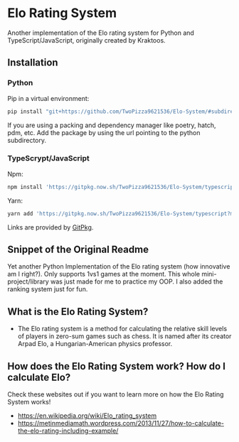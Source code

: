 # Elo Rating System

Another implementation of the Elo rating system for Python and
TypeScript/JavaScript, originally created by Kraktoos.

## Installation

### Python

Pip in a virtual environment:

```bash
pip install "git+https://github.com/TwoPizza9621536/Elo-System/#subdirectory=python"
```

If you are using a packing and dependency manager like poetry, hatch, pdm, etc.
Add the package by using the url pointing to the python subdirectory.

### TypeScrypt/JavaScript

Npm:

```bash
npm install 'https://gitpkg.now.sh/TwoPizza9621536/Elo-System/typescript?main'
```

Yarn:

```bash
yarn add 'https://gitpkg.now.sh/TwoPizza9621536/Elo-System/typescript?main'
```

Links are provided by [GitPkg](https://gitpkg.vercel.app/).

## Snippet of the Original Readme

Yet another Python Implementation of the Elo rating system (how innovative am I
right?). Only supports 1vs1 games at the moment. This whole mini-project/library
was just made for me to practice my OOP. I also added the ranking system just
for fun.

## What is the Elo Rating System?

- The Elo rating system is a method for calculating the relative skill levels of
  players in zero-sum games such as chess. It is named after its creator Arpad
  Elo, a Hungarian-American physics professor.

## How does the Elo Rating System work? How do I calculate Elo?

Check these websites out if you want to learn more on how the Elo Rating System
works!

- <https://en.wikipedia.org/wiki/Elo_rating_system>
- <https://metinmediamath.wordpress.com/2013/11/27/how-to-calculate-the-elo-rating-including-example/>
